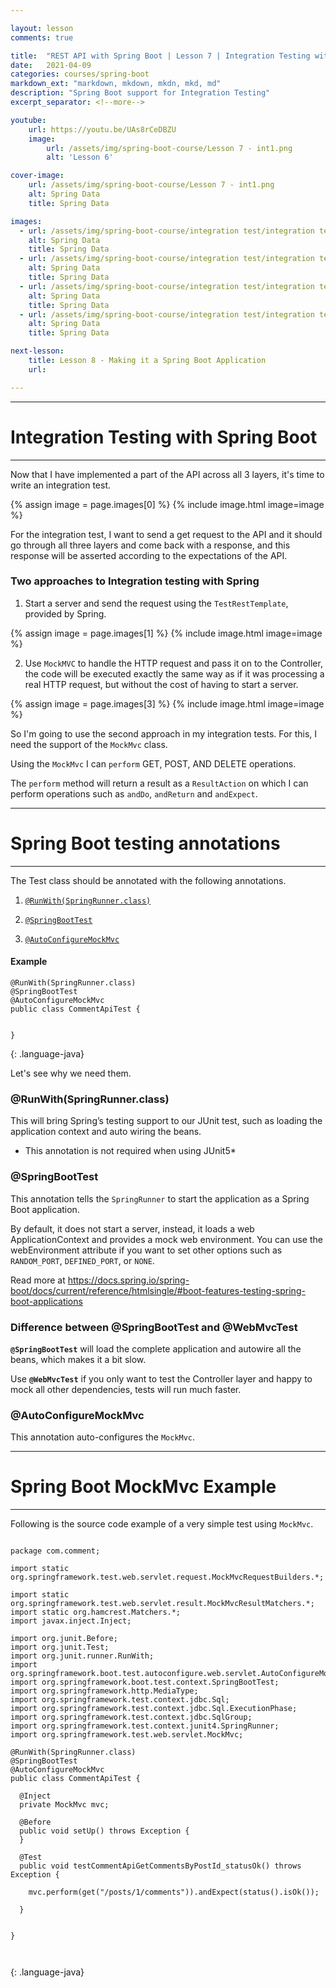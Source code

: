 ```yaml
---

layout: lesson
comments: true

title:  "REST API with Spring Boot | Lesson 7 | Integration Testing with Spring Boot"
date:   2021-04-09
categories: courses/spring-boot
markdown_ext: "markdown, mkdown, mkdn, mkd, md"
description: "Spring Boot support for Integration Testing"
excerpt_separator: <!--more-->

youtube:
    url: https://youtu.be/UAs8rCeDBZU
    image:
        url: /assets/img/spring-boot-course/Lesson 7 - int1.png
        alt: 'Lesson 6'

cover-image: 
    url: /assets/img/spring-boot-course/Lesson 7 - int1.png
    alt: Spring Data
    title: Spring Data

images: 
  - url: /assets/img/spring-boot-course/integration test/integration test.001.jpeg
    alt: Spring Data 
    title: Spring Data 
  - url: /assets/img/spring-boot-course/integration test/integration test.002.jpeg
    alt: Spring Data 
    title: Spring Data 
  - url: /assets/img/spring-boot-course/integration test/integration test.003.jpeg
    alt: Spring Data 
    title: Spring Data 
  - url: /assets/img/spring-boot-course/integration test/integration test.004.jpeg
    alt: Spring Data 
    title: Spring Data 

next-lesson:
    title: Lesson 8 - Making it a Spring Boot Application
    url: 

---
```


<hr>

# Integration Testing with Spring Boot

<hr>

Now that I have implemented a part of the API across all 3 layers, it's time to write an integration test.

<div class="img-md">
  {% assign image = page.images[0] %}
    {% include image.html image=image %}
</div> 

For the integration test, I want to send a get request to the API and it should go through all three layers and come back with a response, and this response will be asserted according to the expectations of the API.


### Two approaches to Integration testing with Spring

1. Start a server and send the request using the `TestRestTemplate`, provided by Spring.

    
  <div class="img-md">
    {% assign image = page.images[1] %}
      {% include image.html image=image %}
  </div>

2. Use `MockMVC` to handle the HTTP request and pass it on to the Controller, the code will be executed exactly the same way as if it was processing a real HTTP request, but without the cost of having to start a server. 

  <div class="img-md">
    {% assign image = page.images[3] %}
      {% include image.html image=image %}
  </div>

So I'm going to use the second approach in my integration tests. For this, I need the support of the `MockMvc` class.

Using the `MockMvc` I can `perform` GET, POST, AND DELETE operations. 

The `perform` method will return a result as a `ResultAction` on which I can perform operations such as `andDo`, `andReturn` and `andExpect`.

<hr>

# Spring Boot testing annotations

<hr>

The Test class should be annotated with the following annotations.

1. [`@RunWith(SpringRunner.class)`](#runwithspringrunnerclass)

2. [`@SpringBootTest`](#springboottest)

3. [`@AutoConfigureMockMvc`](#autoconfiguremockmvc)

#### Example

~~~
@RunWith(SpringRunner.class)
@SpringBootTest
@AutoConfigureMockMvc
public class CommentApiTest {


}
~~~
{: .language-java}

Let's see why we need them.

### @RunWith(SpringRunner.class)

This will bring Spring’s testing support to our JUnit test, such as loading the application context and auto wiring the beans.

* This annotation is not required when using JUnit5*


### @SpringBootTest 

This annotation tells the `SpringRunner` to start the application as a Spring Boot application. 

By default, it does not start a server, instead, it loads a web ApplicationContext and provides a mock web environment. You can use the webEnvironment attribute if you want to set other options such as `RANDOM_PORT`, `DEFINED_PORT`, or `NONE`.

Read more at <https://docs.spring.io/spring-boot/docs/current/reference/htmlsingle/#boot-features-testing-spring-boot-applications>

### Difference between @SpringBootTest and @WebMvcTest

**`@SpringBootTest`** will load the complete application and autowire all the beans, which makes it a bit slow. 

Use **`@WebMvcTest`** if you only want to test the Controller layer and happy to mock all other dependencies, tests will run much faster.


### @AutoConfigureMockMvc

This annotation auto-configures the `MockMvc`.

<hr>

# Spring Boot MockMvc Example

<hr>

Following is the source code example of a very simple test using `MockMvc`.

~~~

package com.comment;

import static org.springframework.test.web.servlet.request.MockMvcRequestBuilders.*;

import static org.springframework.test.web.servlet.result.MockMvcResultMatchers.*;
import static org.hamcrest.Matchers.*;
import javax.inject.Inject;

import org.junit.Before;
import org.junit.Test;
import org.junit.runner.RunWith;
import org.springframework.boot.test.autoconfigure.web.servlet.AutoConfigureMockMvc;
import org.springframework.boot.test.context.SpringBootTest;
import org.springframework.http.MediaType;
import org.springframework.test.context.jdbc.Sql;
import org.springframework.test.context.jdbc.Sql.ExecutionPhase;
import org.springframework.test.context.jdbc.SqlGroup;
import org.springframework.test.context.junit4.SpringRunner;
import org.springframework.test.web.servlet.MockMvc;

@RunWith(SpringRunner.class)
@SpringBootTest
@AutoConfigureMockMvc
public class CommentApiTest {

  @Inject
  private MockMvc mvc;

  @Before
  public void setUp() throws Exception {
  }

  @Test
  public void testCommentApiGetCommentsByPostId_statusOk() throws Exception {

    mvc.perform(get("/posts/1/comments")).andExpect(status().isOk());

  }


}



~~~
{: .language-java}



